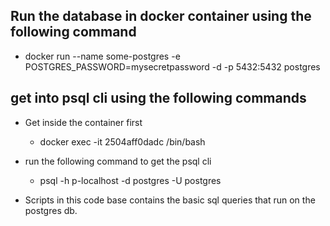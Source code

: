 ## Run the database in docker container using the following command

- docker run --name some-postgres -e POSTGRES_PASSWORD=mysecretpassword -d -p 5432:5432 postgres

## get into psql cli using the following commands
- Get inside the container first
    - docker exec -it 2504aff0dadc /bin/bash
- run the following command to get the psql cli
    - psql -h p-localhost -d postgres -U postgres


- Scripts in this code base contains the basic sql queries that run on the postgres db.
